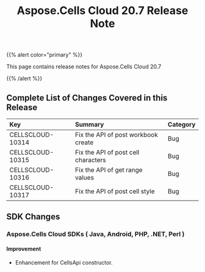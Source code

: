 ﻿---
title: Aspose.Cells Cloud 20.7 Release Note
second_title: Aspose.Cells Cloud Documen
type: docs
url: /ar/aspose-cells-cloud-20-7-release-notes/
description: Aspose.Cells Cloud supports Excel to create, convert, merge, split, protected, inner object operation, and so on
weight: 30
---
{{% alert color="primary" %}} 

This page contains release notes for Aspose.Cells Cloud 20.7

{{% /alert %}} 
## **Complete List of Changes Covered in this Release**

|**Key**|**Summary**|**Category**|
|:- |:- |:- |
|CELLSCLOUD-10314|Fix the API of post workbook create|Bug|
|CELLSCLOUD-10315|Fix the API of post cell characters|Bug|
|CELLSCLOUD-10316|Fix the API of get range values|Bug|
|CELLSCLOUD-10317|Fix the API of post cell style|Bug|
## **SDK Changes**
### **Aspose.Cells Cloud SDKs ( Java, Android, PHP, .NET, Perl )**
#### **Improvement**
- Enhancement for CellsApi constructor.
